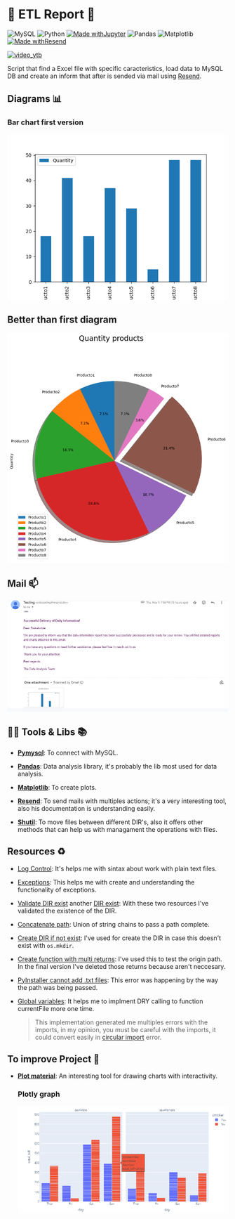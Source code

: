 # 📗 ETL Report 📮

![MySQL](https://img.shields.io/badge/mysql-306AEE.svg?style=for-the-badge&logo=mysql&logoColor=white) ![Python](https://img.shields.io/badge/python-3D678A?style=for-the-badge&logo=python&logoColor=ffdd54) [![Made withJupyter](https://img.shields.io/badge/Made%20with-Jupyter-orange?style=for-the-badge&logo=Jupyter)](https://jupyter.org/try "Oficial page Jupyter") ![Pandas](https://img.shields.io/badge/pandas-%23150458.svg?style=for-the-badge&logo=pandas&logoColor=white) ![Matplotlib](https://img.shields.io/badge/Matplotlib-%23ffffff.svg?style=for-the-badge&logo=Matplotlib&logoColor=black) [![Made withResend](https://img.shields.io/badge/Made%20with-Resend-bl?style=for-the-badge)](https://resend.com "Oficial page Resend")

[![video_ytb](https://img.shields.io/badge/video%20tutorial-Youtube-F4202D.svg)](https://youtu.be/6oHre9-A8rA "Video that show all the process")

Script that find a Excel file with specific caracteristics, load data to MySQL DB and create an inform that after is sended via mail using [Resend](https://resend.com "Tool for send mails").

## Diagrams 📊

### Bar chart first version

  ![Bar chart first version](/assets/images/grafica.png "Bar chart of Quantity")

## Better than first diagram

  ![Better than diagram of the first veersion](/assets/images/pie.png "Pie chart of Quantity")

## Mail 📫

![Mail sended with project](/assets/images/mail.png "Mail body & attachment file") 

## 🔧🔨 Tools & Libs 📚

- [**Pymysql**](https://pypi.org/project/pymysql/ "Doc library"): To connect with MySQL.

- [**Pandas**](https://pandas.pydata.org "Oficial page of Pandas"): Data analysis library, it's probably the lib most used for data analysis. 

- [**Matplotlib**](https://matplotlib.org "Oficial page of Matplotlib"): To create plots.

- [**Resend**](https://resend.com "Oficial page of Resend"): To send mails with multiples actions; it's a very interesting tool, also his documentation is understanding easily.

- [**Shutil**](https://docs.python.org/3/library/shutil.html "Doc with multi operations"): To move files between different DIR's, also it offers other methods that can help us with managament the operations with files.

## Resources ♻️

- [Log Control](https://programminghistorian.org/es/lecciones/trabajar-con-archivos-de-texto "Work with plain text"): It's helps me with sintax about work with plain text files.

- [Exceptions](https://docs.python.org/3/tutorial/errors.html "Doc about errors & exceptions"): This helps me with create and understanding the functionality of exceptions.

- [Validate DIR exist](https://www.simplilearn.com/tutorials/python-tutorial/python-check-if-file-exists "Tutorial about validate existence of file") another [DIR exist](https://www.python-engineer.com/posts/check-if-file-exists/ "Post about check if DIR exist"): With these two resources I've validated the existence of the DIR.

- [Concatenate path](https://www.geeksforgeeks.org/python-os-path-join-method/ "Use os to concatenate path"): Union of string chains to pass a path complete.

- [Create DIR if not exist](https://www.geeksforgeeks.org/create-a-directory-in-python/ "How create a DIR"): I've used for create the DIR in case this doesn't exist with ```os.mkdir```.

- [Create function with multi returns](https://drbeane.github.io/python/pages/functions/returning_multiple.html#:~:text=It%20is%20possible%20for%20a,return%20statement%2C%20separated%20by%20commas. "Multi returns function"): I've used this to test the origin path. In the final version I've deleted those returns because aren't neccesary.

- [PyInstaller cannot add .txt files](https://stackoverflow.com/questions/39885354/pyinstaller-cannot-add-txt-files "Forum about fix create a plain text file"): This error was happening by the way the path was being passed.

- [Global variables](https://stackoverflow.com/questions/3400525/global-variable-from-a-different-file-python "Forum about global vars"): It helps me to implment DRY calling to function currentFile more one time.

  >This implementation generated me multiples errors with the imports, in my opinion, you must be careful with the imports, it could convert easily in [circular import](<https://rollbar.com/blog/how-to-fix-circular-import-in-python/#:~:text=The%20phrase%20(most%20likely%20due,neither%20import%20can%20complete%20first.> "How fix circular import") error.

## To improve Project 🎯

- [**Plot material**](https://plotly.com/python/legend/ "Tool with interactivity"): An interesting tool for drawing charts with interactivity.

  ### Plotly graph

  ![Graphic with interactivity](/assets/images/plotly.png "Graphic of plotly")